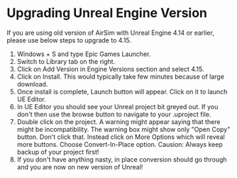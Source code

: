 # Upgrading Unreal Engine Version

If you are using old version of AirSim with Unreal Engine 4.14 or earlier, please use below steps to upgrade to 4.15.

1. Windows + S and type Epic Games Launcher.
2. Switch to Library tab on the right.
3. Click on Add Version in Engine Versions section and select 4.15.
4. Click on Install. This would typically take few minutes because of large download.
5. Once install is complete, Launch button will appear. Click on it to launch UE Editor.
6. In UE Editor you should see your Unreal project bit greyed out. If you don't then use the browse button to navigate to your .uproject file.
7. Double click on the project. A warning might appear saying that there might be incompatibility. The warning box might show only "Open Copy" button. Don't click that. Instead click on More Options which will reveal more buttons. Choose Convert-In-Place option. Causion: Always keep backup of your project first!
8. If you don't have anything nasty, in place conversion should go through and you are now on new version of Unreal!
